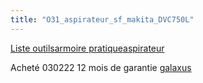 ```yaml
---
title: "O31_aspirateur_sf_makita_DVC750L"
---
```


[Liste outils](notes/equipements/outils/L_Outils.md)[armoire pratique](notes/zones/ArmoirePratique.md)[aspirateur](notes/nettoyage/outils/aspirateur.md)

Acheté 030222 12 mois de garantie [galaxus](notes/utilisateurs/galaxus.md)